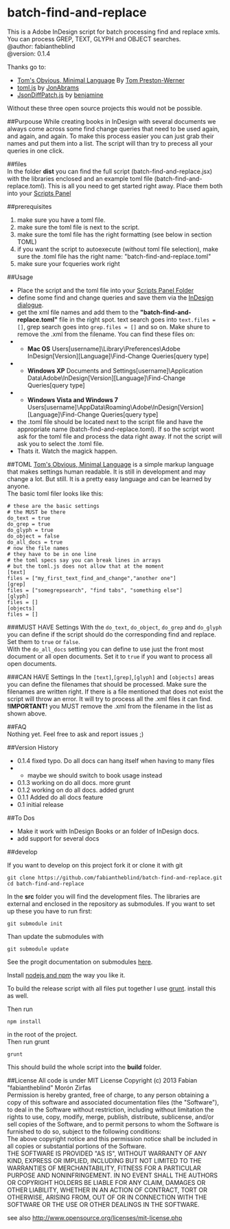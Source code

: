 batch-find-and-replace
======================

This is a Adobe InDesign script for batch processing find and replace xmls. You can process
GREP, TEXT, GLYPH and OBJECT searches.  
@author: fabiantheblind  
@version: 0.1.4

Thanks go to:   
- [Tom's Obvious, Minimal Language](https://github.com/mojombo/toml) By [Tom Preston-Werner](https://github.com/mojombo)  
- [toml.js]( https://github.com/JonAbrams/tomljs) by [JonAbrams](https://github.com/JonAbrams)  
- [JsonDiffPatch.js](https://github.com/benjamine/JsonDiffPatch) by [benjamine](https://github.com/benjamine)   

Without these three open source projects this would not be possible.

##Purpouse
While creating books in InDesign with several documents we always come across some find change queries that need to be used again, and again, and again. To make this process easier you can just grab their names and put them into a list. The script will than try to precess all your queries in one click.  

##files  
In the folder __dist__ you can find the full script (batch-find-and-replace.jsx) with the libraries enclosed and an example toml file (batch-find-and-replace.toml). This is all you need to get started right away. Place them both into your [Scripts Panel](http://help.adobe.com/en_US/indesign/cs/using/WS0836C26E-79F9-4c8f-8150-C36260164A87a.html#WSDCB06999-2544-48c9-B348-888301FC6BA0a)  

##prerequisites
1. make sure you have a toml file.
2. make sure the toml file is next to the script.
3. make sure the toml file has the right formatting (see below in section TOML)
4. if you want the script to autoexecute (without toml file selection), make sure the .toml file has the right name: "batch-find-and-replace.toml"
5. make sure your fcqueries work right 

##Usage
- Place the script and the toml file into your [Scripts Panel Folder](http://help.adobe.com/en_US/indesign/cs/using/WS0836C26E-79F9-4c8f-8150-C36260164A87a.html#WSDCB06999-2544-48c9-B348-888301FC6BA0a)  
- define some find and change queries and save them via the [InDesign dialogue](http://help.adobe.com/en_US/indesign/cs/using/WSFB3603CC-8D84-48d8-9F77-F3E0644CB0B6a.html#WS293D91C6-1153-4f92-A260-24B1A59E10B4a).
- get the xml file names and add them to the __"batch-find-and-replace.toml"__ file in the right spot. text search goes into `text.files = []`, grep search goes into `grep.files = []` and so on. Make shure to remove the .xml from the filename. You can find these files on:
- - __Mac OS__ Users\[username]\Library\Preferences\Adobe InDesign\[Version]\[Language]\Find-Change Queries\[query type]  
- - __Windows XP__ Documents and Settings\[username]\Application Data\Adobe\InDesign\[Version]\[Language]\Find-Change Queries\[query type]  
- - __Windows Vista and Windows 7__ Users\[username]\AppData\Roaming\Adobe\InDesign\[Version]\[Language]\Find-Change Queries\[query type]  
- the .toml file should be located next to the script file and have the  appropriate name (batch-find-and-replace.toml). If so the script wont ask for the toml file and process the data right away. If not the script will ask you to select the .toml file.
- Thats it. Watch the magick happen.

##TOML
[Tom's Obvious, Minimal Language](https://github.com/mojombo/toml) is a simple markup language that makes settings human readable. It is still in development and may change a lot. But still. It is a pretty easy language and can be learned by anyone.  
The basic toml filer looks like this:  

    # these are the basic settings
    # the MUST be there
    do_text = true
    do_grep = true
    do_glyph = true
    do_object = false
    do_all_docs = true
    # now the file names
    # they have to be in one line
    # the toml specs say you can break lines in arrays
    # but the toml.js does not allow that at the moment
    [text]
    files = ["my_first_text_find_and_change","another one"]
    [grep]
    files = ["somegrepsearch", "find tabs", "something else"]
    [glyph]
    files = []
    [objects]
    files = []

###MUST HAVE Settings
With the `do_text`, `do_object`, `do_grep` and `do_glyph` you can define if the script should do the corresponding find and replace. Set them to `true` or `false`.  
With the `do_all_docs` setting you can define to use just the front most document or all open documents. Set it to `true` if you want to process all open documents.  

###CAN HAVE Settings
In the `[text]`,`[grep]`,`[glyph]` and `[objects]` areas you can define the filenames that should be processed. Make sure the filenames are written right. If there is a file mentioned that does not exist the script will throw an error. It will try to process all the .xml files it can find. __!IMPORTANT!__ you MUST remove the .xml from the filename in the list as shown above.

##FAQ  
Nothing yet. Feel free to ask and report issues ;)  

##Version History  
- 0.1.4 fixed typo. Do all docs can hang itself when having to many files
- - maybe we should switch to book usage instead
- 0.1.3 working on do all docs. more grunt
- 0.1.2 working on do all docs. added grunt
- 0.1.1 Added do all docs feature  
- 0.1 initial release  

##To Dos  

- Make it work with InDesign Books or an folder of InDesign docs.  
- add support for several docs


##develop  

If you want to develop on this project fork it or clone it with git

    git clone https://github.com/fabiantheblind/batch-find-and-replace.git
    cd batch-find-and-replace


In the __src__ folder you will find the development files. The libraries are external and enclosed in the repository as submodules. If you want to set up these you have to run first:  

    git submodule init  

Than update the submodules with  

    git submodule update  

See the progit documentation on submodules [here](http://git-scm.com/book/ch6-6.html).

Install [nodejs and npm](https://gist.github.com/isaacs/579814) the way you like it.  

To build the release script with all files put together I use [grunt](http://gruntjs.com/). install this as well.  

Then run

    npm install   
    
in the root of the project.  
Then run grunt  

    grunt  

This should build the whole script into the __build__ folder.  

##License
All code is under MIT License
Copyright (c)  2013 Fabian "fabiantheblind" Morón Zirfas  
Permission is hereby granted, free of charge, to any person obtaining a copy of this software and associated documentation files (the "Software"), to deal in the Software  without restriction, including without limitation the rights to use, copy, modify, merge, publish, distribute, sublicense, and/or sell copies of the Software, and to  permit persons to whom the Software is furnished to do so, subject to the following conditions:  
The above copyright notice and this permission notice shall be included in all copies or substantial portions of the Software.  
THE SOFTWARE IS PROVIDED "AS IS", WITHOUT WARRANTY OF ANY KIND, EXPRESS OR IMPLIED, INCLUDING BUT NOT LIMITED TO THE WARRANTIES OF MERCHANTABILITY, FITNESS FOR A  PARTICULAR PURPOSE AND NONINFRINGEMENT. IN NO EVENT SHALL THE AUTHORS OR COPYRIGHT HOLDERS BE LIABLE FOR ANY CLAIM, DAMAGES OR OTHER LIABILITY, WHETHER IN AN ACTION OF  CONTRACT, TORT OR OTHERWISE, ARISING FROM, OUT OF OR IN CONNECTION WITH THE SOFTWARE OR THE USE OR OTHER DEALINGS IN THE SOFTWARE.  

see also http://www.opensource.org/licenses/mit-license.php


